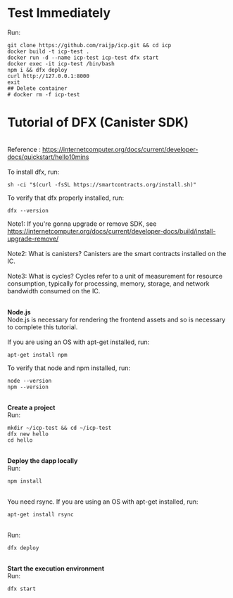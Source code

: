 # Test Immediately
Run:
```
git clone https://github.com/raijp/icp.git && cd icp
docker build -t icp-test .
docker run -d --name icp-test icp-test dfx start
docker exec -it icp-test /bin/bash
npm i && dfx deploy
curl http://127.0.0.1:8000
exit
## Delete container
# docker rm -f icp-test

```

# Tutorial of DFX (Canister SDK)
<br>Reference : https://internetcomputer.org/docs/current/developer-docs/quickstart/hello10mins
<br><br>To install dfx, run:
```
sh -ci "$(curl -fsSL https://smartcontracts.org/install.sh)"
```
To verify that dfx properly installed, run:
```
dfx --version
```
Note1: If you're gonna upgrade or remove SDK, see https://internetcomputer.org/docs/current/developer-docs/build/install-upgrade-remove/
<br><br>Note2: What is canisters? Canisters are the smart contracts installed on the IC.
<br><br>Note3: What is cycles? Cycles refer to a unit of measurement for resource consumption, typically for processing, memory, storage, and network bandwidth consumed on the IC. 

<br><b>Node.js</b>
<br>Node.js is necessary for rendering the frontend assets and so is necessary to complete this tutorial. 
<br><br>If you are using an OS with apt-get installed, run:
```
apt-get install npm
```
To verify that node and npm installed, run:
```
node --version
npm --version
```
<br><b>Create a project</b>
<br>Run:
```
mkdir ~/icp-test && cd ~/icp-test
dfx new hello
cd hello
```
<br><b>Deploy the dapp locally</b>
<br>Run:
```
npm install
```
<br>You need rsync. If you are using an OS with apt-get installed, run:
```
apt-get install rsync
```
<br>Run:
```
dfx deploy
```
<br><b>Start the execution environment</b>
<br>Run:
```
dfx start
```
